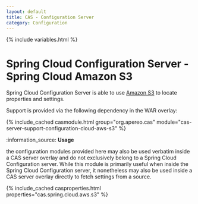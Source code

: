 ```yaml
---
layout: default
title: CAS - Configuration Server
category: Configuration
---
```


{% include variables.html %}

# Spring Cloud Configuration Server - Spring Cloud Amazon S3

Spring Cloud Configuration Server is able to use [Amazon S3](https://aws.amazon.com/s3/) to locate properties and settings.

Support is provided via the following dependency in the WAR overlay:

{% include_cached casmodule.html group="org.apereo.cas" module="cas-server-support-configuration-cloud-aws-s3" %}

<div class="alert alert-info mt-3">:information_source: <strong>Usage</strong><p>the configuration modules provided here may also be used verbatim inside a CAS server overlay and do not exclusively belong to a Spring Cloud Configuration server. While this module is primarily useful when inside the Spring Cloud Configuration server, it nonetheless may also be used inside a CAS server overlay directly to fetch settings from a source.</p></div>

{% include_cached casproperties.html properties="cas.spring.cloud.aws.s3" %}
